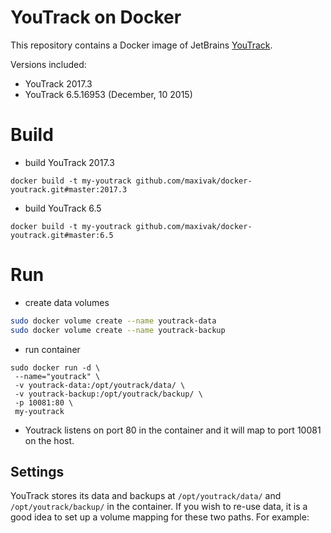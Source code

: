 # YouTrack on Docker

This repository contains a Docker image of JetBrains [YouTrack](http://www.jetbrains.com/youtrack).

Versions included:
* YouTrack 2017.3
* YouTrack 6.5.16953 (December, 10 2015)

# Build

* build YouTrack 2017.3
```
docker build -t my-youtrack github.com/maxivak/docker-youtrack.git#master:2017.3
```


* build YouTrack 6.5
```
docker build -t my-youtrack github.com/maxivak/docker-youtrack.git#master:6.5
```


# Run


* create data volumes

```bash
sudo docker volume create --name youtrack-data
sudo docker volume create --name youtrack-backup
```

* run container

```
sudo docker run -d \
 --name="youtrack" \
 -v youtrack-data:/opt/youtrack/data/ \
 -v youtrack-backup:/opt/youtrack/backup/ \
 -p 10081:80 \
 my-youtrack
```

* Youtrack listens on port 80 in the container and it will map to port 10081 on the host.


## Settings

YouTrack stores its data and backups at ```/opt/youtrack/data/``` and ```/opt/youtrack/backup/``` in the container. If you wish to re-use data, it is a good idea to set up a volume mapping for these two paths. For example:
